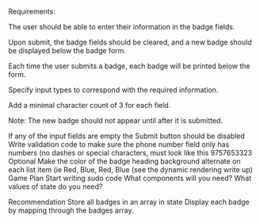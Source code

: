 Requirements:

The user should be able to enter their information in the badge fields.

Upon submit, the badge fields should be cleared, and a new badge should be displayed below the badge form.

Each time the user submits a badge, each badge will be printed below the form.

Specify input types to correspond with the required information.

Add a minimal character count of 3 for each field.

Note: The new badge should not appear until after it is submitted.

If any of the input fields are empty the Submit button should be disabled
Write validation code to make sure the phone number field only has numbers (no dashes or special characters, must look like this 9757653323
Optional
Make the color of the badge heading background alternate on each list item (ie Red, Blue, Red, Blue (see the dynamic rendering write up)
Game Plan
Start writing sudo code
What components will you need?
What values of state do you need?


Recommendation
Store all badges in an array in state
Display each badge by mapping through the badges array.
